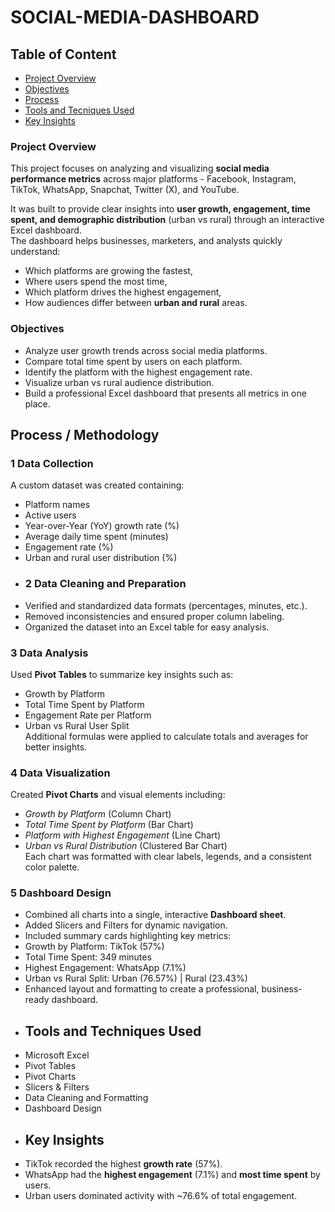 # SOCIAL-MEDIA-DASHBOARD
## Table of Content
- [Project Overview](#Project-Overview)
- [Objectives](#Objectives)
- [Process](#Process)
- [Tools and Tecniques Used](#Tools)
- [Key Insights](#KeyInsights)
### Project Overview
This project focuses on analyzing and visualizing **social media performance metrics** across major platforms - Facebook, Instagram, TikTok, WhatsApp, Snapchat, Twitter (X), and YouTube.  

It was built to provide clear insights into **user growth, engagement, time spent, and demographic distribution** (urban vs rural) through an interactive Excel dashboard.  
The dashboard helps businesses, marketers, and analysts quickly understand:
- Which platforms are growing the fastest,
- Where users spend the most time,
- Which platform drives the highest engagement,
- How audiences differ between **urban and rural** areas.
###  Objectives
- Analyze user growth trends across social media platforms.  
- Compare total time spent by users on each platform.
- Identify the platform with the highest engagement rate.
- Visualize urban vs rural audience distribution.  
- Build a professional Excel dashboard that presents all metrics in one place.
##  Process / Methodology

### 1 Data Collection
A custom dataset was created containing:
- Platform names  
- Active users  
- Year-over-Year (YoY) growth rate (%)  
- Average daily time spent (minutes)  
- Engagement rate (%)  
- Urban and rural user distribution (%)
- ### 2 Data Cleaning and Preparation
- Verified and standardized data formats (percentages, minutes, etc.).  
- Removed inconsistencies and ensured proper column labeling.  
- Organized the dataset into an Excel table for easy analysis.
### 3 Data Analysis
Used **Pivot Tables** to summarize key insights such as:
- Growth by Platform  
- Total Time Spent by Platform  
- Engagement Rate per Platform  
- Urban vs Rural User Split  
Additional formulas were applied to calculate totals and averages for better insights.
### 4 Data Visualization
Created **Pivot Charts** and visual elements including:
-  *Growth by Platform* (Column Chart)  
-  *Total Time Spent by Platform* (Bar Chart)  
-  *Platform with Highest Engagement* (Line Chart)  
-  *Urban vs Rural Distribution* (Clustered Bar Chart)  
Each chart was formatted with clear labels, legends, and a consistent color palette.
### 5 Dashboard Design
- Combined all charts into a single, interactive **Dashboard sheet**.  
- Added Slicers and Filters for dynamic navigation.  
- Included summary cards highlighting key metrics:
- Growth by Platform: TikTok (57%)  
- Total Time Spent: 349 minutes  
- Highest Engagement: WhatsApp (7.1%)
- Urban vs Rural Split: Urban (76.57%) | Rural (23.43%)  
- Enhanced layout and formatting to create a professional, business-ready dashboard.
- ##  Tools and Techniques Used
- Microsoft Excel
- Pivot Tables  
- Pivot Charts  
- Slicers & Filters  
- Data Cleaning and Formatting  
- Dashboard Design
- ##  Key Insights
- TikTok recorded the highest **growth rate** (57%).  
- WhatsApp had the **highest engagement** (7.1%) and **most time spent** by users.  
- Urban users dominated activity with ~76.6% of total engagement.  


